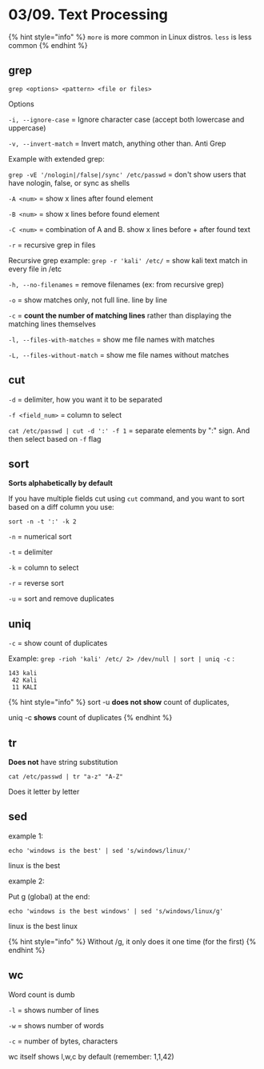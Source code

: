 # 03/09. Text Processing

{% hint style="info" %}
`more` is more common in Linux distros. `less` is less common
{% endhint %}

## grep

`grep <options> <pattern> <file or files>`

Options

`-i, --ignore-case` = Ignore character case (accept both lowercase and uppercase)

`-v, --invert-match` = Invert match, anything other than. Anti Grep

Example with extended grep:

`grep -vE '/nologin|/false|/sync' /etc/passwd` = don't show users that have nologin, false, or sync as shells

`-A <num>` = show x lines after found element

`-B <num>` = show x lines before found element

`-C <num>` = combination of A and B. show x lines before + after found text

`-r` = recursive grep in files

Recursive grep example: `grep -r 'kali' /etc/` = show kali text match in every file in /etc

`-h, --no-filenames` = remove filenames (ex: from recursive grep)

`-o` = show matches only, not full line. line by line

`-c` = **count the number of matching lines** rather than displaying the matching lines themselves

`-l, --files-with-matches` = show me file names with matches

`-L, --files-without-match` = show me file names without matches

## cut

`-d` = delimiter, how you want it to be separated

`-f <field_num>` = column to select

`cat /etc/passwd | cut -d ':' -f 1` = separate elements by ":" sign. And then select based on `-f` flag

## sort

**Sorts alphabetically by default**

If you have multiple fields cut using `cut` command, and you want to sort based on a diff column you use:

`sort -n -t ':' -k 2`

`-n` = numerical sort

`-t` = delimiter

`-k` = column to select

`-r` = reverse sort

`-u` = sort and remove duplicates

## uniq

`-c` = show count of duplicates

Example: `grep -rioh 'kali' /etc/ 2> /dev/null | sort | uniq -c` :

```
143 kali
 42 Kali
 11 KALI
```

{% hint style="info" %}
sort -u **does not show** count of duplicates,

uniq -c **shows** count of duplicates
{% endhint %}

## tr

**Does not** have string substitution

`cat /etc/passwd | tr "a-z" "A-Z"`

Does it letter by letter

## sed

example 1:

`echo 'windows is the best' | sed 's/windows/linux/'`

linux is the best

example 2:

Put g (global) at the end:

`echo 'windows is the best windows' | sed 's/windows/linux/g'`

linux is the best linux

{% hint style="info" %}
Without /g, it only does it one time (for the first)
{% endhint %}

## wc

Word count is dumb

`-l` = shows number of lines

`-w` = shows number of words

`-c` = number of bytes, characters

wc itself shows l,w,c by default (remember: 1,1,42)&#x20;

